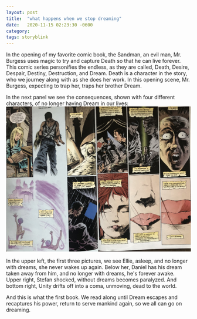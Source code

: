 ```yaml
---
layout: post
title:  "what happens when we stop dreaming"
date:   2020-11-15 02:23:30 -0600
category: 
tags: storyblink
---
```

In the opening of my favorite comic book, the Sandman, an evil man, Mr. Burgess uses magic to try and capture Death so that he can live forever. This comic series personifies the endless, as they are called, Death, Desire, Despair, Destiny, Destruction, and Dream. Death is a character in the story, who we journey along with as she does her work. In this opening scene, Mr. Burgess, expecting to trap her, traps her brother Dream.

In the next panel we see the consequences, shown with four different characters, of no longer having Dream in our lives: <br>
![image info](https://raw.githubusercontent.com/SilenceVosh/silencevosh.github.io/master/_posts/assets/images/Sandman-whendreamsleave.jpg "When Dream Leaves")

In the upper left, the first three pictures, we see Ellie, asleep, and no longer with dreams, she never wakes up again. Below her, Daniel has his dream taken away from him, and no longer with dreams, he's forever awake. Upper right, Stefan shocked, without dreams becomes paralyzed. And bottom right, Unity drifts off into a coma, unmoving, dead to the world.

And this is what the first book. We read along until Dream escapes and recaptures his power, return to serve mankind again, so we all can go on dreaming.